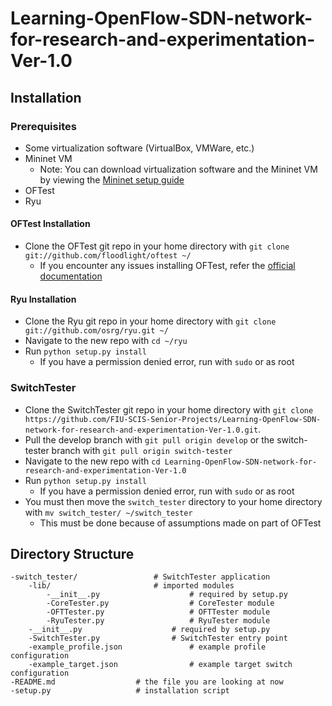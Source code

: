 # Learning-OpenFlow-SDN-network-for-research-and-experimentation-Ver-1.0

## Installation

### Prerequisites
* Some virtualization software (VirtualBox, VMWare, etc.)
* Mininet VM
	* Note: You can download virtualization software and the Mininet VM by viewing the [Mininet setup guide](http://mininet.org/download/)
* OFTest
* Ryu

#### OFTest Installation
* Clone the OFTest git repo in your home directory with `git clone git://github.com/floodlight/oftest ~/`
	* If you encounter any issues installing OFTest, refer the [official documentation](https://github.com/floodlight/oftest#getting-oftest)
	
#### Ryu Installation
* Clone the Ryu git repo in your home directory with `git clone git://github.com/osrg/ryu.git ~/`
* Navigate to the new repo with `cd ~/ryu`
* Run `python setup.py install`
	* If you have a permission denied error, run with `sudo` or as root

### SwitchTester
* Clone the SwitchTester git repo in your home directory with `git clone https://github.com/FIU-SCIS-Senior-Projects/Learning-OpenFlow-SDN-network-for-research-and-experimentation-Ver-1.0.git`.
* Pull the develop branch with `git pull origin develop` or the switch-tester branch with `git pull origin switch-tester`
* Navigate to the new repo with `cd Learning-OpenFlow-SDN-network-for-research-and-experimentation-Ver-1.0`
* Run `python setup.py install`
	* If you have a permission denied error, run with `sudo` or as root
* You must then move the `switch_tester` directory to your home directory with `mv switch_tester/ ~/switch_tester`
	* This must be done because of assumptions made on part of OFTest

## Directory Structure

	-switch_tester/					# SwitchTester application  
		-lib/						# imported modules				
			-__init__.py					# required by setup.py
			-CoreTester.py					# CoreTester module
			-OFTTester.py					# OFTTester module
			-RyuTester.py					# RyuTester module
		-__init__.py					# required by setup.py
		-SwitchTester.py				# SwitchTester entry point
		-example_profile.json				# example profile configuration
		-example_target.json				# example target switch configuration
	-README.md					# the file you are looking at now
	-setup.py					# installation script
